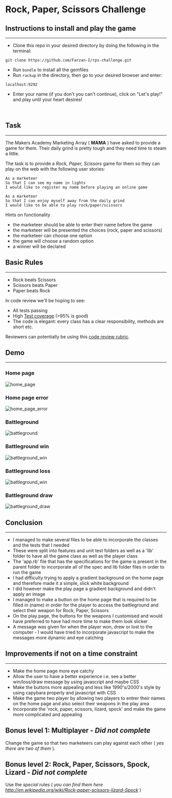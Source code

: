 # Rock, Paper, Scissors Challenge

## Instructions to install and play the game
-------

* Clone this repo in your desired directory by doing the following in the terminal: 
```
git clone https://github.com/Farzan-I/rps-challenge.git
```
* Run `bundle` to install all the gemfiles 
* Run `rackup` in the directory, then go to your desired browser and enter:
```
localhost:9292
```
* Enter your name (if you don't you can't continue), click on "Let's play!" and play until your heart desires!

<br>

## Task
-------

The Makers Academy Marketing Array ( **MAMA** ) have asked to provide a game for them. Their daily grind is pretty tough and they need time to steam a little.

The task is to provide a _Rock, Paper, Scissors_ game for them so they can play on the web with the following user stories:

```
As a marketeer
So that I can see my name in lights
I would like to register my name before playing an online game

As a marketeer
So that I can enjoy myself away from the daily grind
I would like to be able to play rock/paper/scissors
```

Hints on functionality

- the marketeer should be able to enter their name before the game
- the marketeer will be presented the choices (rock, paper and scissors)
- the marketeer can choose one option
- the game will choose a random option
- a winner will be declared

## Basic Rules
-----

- Rock beats Scissors
- Scissors beats Paper
- Paper beats Rock

In code review we'll be hoping to see:

* All tests passing
* High [Test coverage](https://github.com/makersacademy/course/blob/main/pills/test_coverage.md) (>95% is good)
* The code is elegant: every class has a clear responsibility, methods are short etc.

Reviewers can potentially be using this [code review rubric](docs/review.md).

## Demo
-------
### Home page
![home_page](public/images/home.png)

### Home page error
![home_page_error](public/images/home_error.png)

### Battleground
![battleground](public/images/battle_ground.png)

### Battleground win
![battleground_win](public/images/battleground_win.png)

### Battleground loss
![battleground_win](public/images/battleground_loss.png)

### Battleground draw
![battleground_draw](public/images/battleground_draw.png)


## Conclusion
-----
* I managed to make several files to be able to incorporate the classes and the tests that I needed
* These were split into features and unit test folders as well as a 'lib' folder to have all the game class as well as the player class
* The 'app.rb' file that has the specifications for the game is present in the parent folder to incorporate all of the spec and lib folder files in order to run the game
* I had difficulty trying to apply a gradient background on the home page and therefore made it a simple, slick white background
* I did however make the play page a gradient background and didn't apply an image
* I managed to make a button on the home page that is required to be filled in (name) in order for the player to access the battleground and select their weapon for Rock, Paper, Scissors
* On the play page, the buttons for the weapons I customised and would have preferred to have had more time to make them look slicker
* A message was given for when the player won, drew or lost to the computer - I would have tried to incorporate javascript to make the messages more dynamic and eye catching

## Improvements if not on a time constraint
-----
* Make the home page more eye catchy
* Allow the user to have a better experience i.e. see a better win/loss/draw message by using javascript and maybe CSS
* Make the buttons more appealing and less like 1990's/2000's style by using capybara properly and javascript with CSS
* Make the game two player by allowing two players to entrer their names on the home page and also select their weapons in the play area
* Incorporate the 'rock, paper, scissors, lizard, spock' and make the game more complicated and appealing

## Bonus level 1: Multiplayer - **_Did not complete_**

Change the game so that two marketeers can play against each other ( _yes there are two of them_ ).

## Bonus level 2: Rock, Paper, Scissors, Spock, Lizard - **_Did not complete_**

Use the _special_ rules ( _you can find them here http://en.wikipedia.org/wiki/Rock-paper-scissors-lizard-Spock_ )